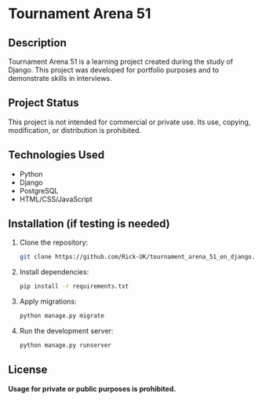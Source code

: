 # Tournament Arena 51

## Description
Tournament Arena 51 is a learning project created during the study of Django. This project was developed for portfolio purposes and to demonstrate skills in interviews.

## Project Status
This project is not intended for commercial or private use. Its use, copying, modification, or distribution is prohibited.

## Technologies Used
- Python
- Django
- PostgreSQL
- HTML/CSS/JavaScript

## Installation (if testing is needed)
1. Clone the repository:
   ```bash
   git clone https://github.com/Rick-UK/tournament_arena_51_on_django.git
   ```
2. Install dependencies:
   ```bash
   pip install -r requirements.txt
   ```
3. Apply migrations:
   ```bash
   python manage.py migrate
   ```
4. Run the development server:
   ```bash
   python manage.py runserver
   ```

## License
**Usage for private or public purposes is prohibited.**
